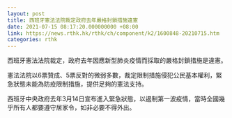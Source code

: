 ```yaml
---
layout: post
title: 西班牙憲法法院裁定政府去年嚴格封鎖措施違憲
date: 2021-07-15 08:17:20.000000000 +08:00
link: https://news.rthk.hk/rthk/ch/component/k2/1600848-20210715.htm
categories: rthk
---
```


西班牙憲法法院裁定，政府去年因應新型肺炎疫情而採取的嚴格封鎖措施是違憲。

憲法法院以6票贊成、5票反對的微弱多數，裁定限制措施侵犯公民基本權利，緊急狀態未能為防疫限制措施，提供足夠的憲法支持。

西班牙中央政府去年3月14日宣布進入緊急狀態，以遏制第一波疫情，當時全國幾乎所有人都要遵守居家令，如非必要不得外出。
